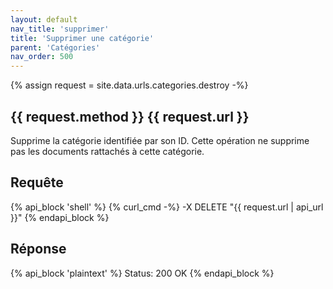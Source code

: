 ```yaml
---
layout: default
nav_title: 'supprimer'
title: 'Supprimer une catégorie'
parent: 'Catégories'
nav_order: 500
---
```

{% assign request = site.data.urls.categories.destroy -%}
## {{ request.method }} {{ request.url }}

Supprime la catégorie identifiée par son ID. Cette opération ne supprime pas les documents rattachés à cette catégorie.

## Requête

{% api_block 'shell' %}
{% curl_cmd -%}
-X DELETE "{{ request.url | api_url }}"
{% endapi_block %}

## Réponse

{% api_block 'plaintext' %}
Status: 200 OK
{% endapi_block %}
